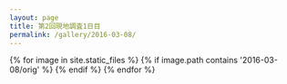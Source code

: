 ```yaml
---
layout: page
title: 第2回現地調査1日目
permalink: /gallery/2016-03-08/
---
```


<section id="photos">
{% for image in site.static_files %}
{% if image.path contains '2016-03-08/orig' %}
<a href="{{ image.path }}">
<amp-img src="{{ image.path | replace : "orig", "thumb" }}" layout="responsive" width="4" height="3" />
</a>
{% endif %}
{% endfor %}
</section>
